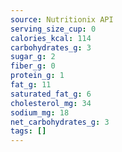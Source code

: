 ```yaml
---
source: Nutritionix API
serving_size_cup: 0
calories_kcal: 114
carbohydrates_g: 3
sugar_g: 2
fiber_g: 0
protein_g: 1
fat_g: 11
saturated_fat_g: 6
cholesterol_mg: 34
sodium_mg: 18
net_carbohydrates_g: 3
tags: []
---
```

